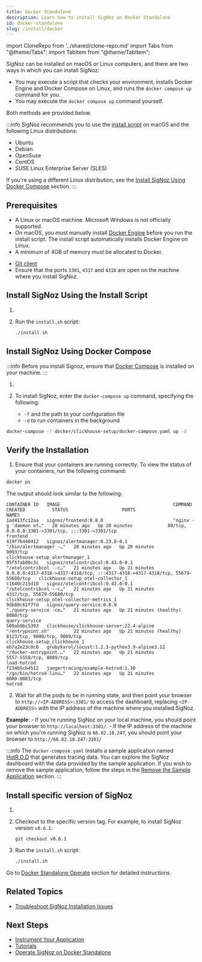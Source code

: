 ```yaml
---
title: Docker Standalone
description: Learn how to install SigNoz on Docker Standalone
id: docker-standalone
slug: /install/docker
---
```


import CloneRepo from '../shared/clone-repo.md'
import Tabs from "@theme/Tabs";
import TabItem from "@theme/TabItem";

SigNoz can be installed on macOS or Linux computers, and there are two ways in which you can install SigNoz:

 - You may execute a script that checks your environment, installs Docker Engine and Docker Compose on Linux, and runs the `docker compose up` command for you. 
 - You may execute the `docker compose up` command yourself.

Both methods are provided below.

:::info
SigNoz recommends you to use the [install script](#install-signoz-using-the-install-script) on macOS and the following Linux distributions:
  - Ubuntu
  - Debian
  - OpenSuse
  - CentOS
  - SUSE Linux Enterprise Server (SLES)

If you're using a different Linux distribution, see the [Install SigNoz Using Docker Compose](#install-signoz-using-docker-compose) section.
:::

## Prerequisites

- A Linux or macOS machine. Microsoft Windows is not officially supported.
- On macOS, you must manually install [Docker Engine](https://docs.docker.com/engine/install/)
before you run the install script. The install script automatically installs Docker Engine on Linux.
- A minimum of 4GB of memory must be allocated to Docker.
<!-- Existing documentation is somehow unclear. Are there different memory requirements based on the operating system? -->
- [Git client](https://desktop.github.com/)
- Ensure that the ports `3301`, `4317` and `4318` are open on the machine where you install SigNoz.


## Install SigNoz Using the Install Script

1. <CloneRepo />

2. Run the `install.sh` script:
   ```bash
   ./install.sh
   ```

## Install SigNoz Using Docker Compose

:::info
Before you install Signoz, ensure that [Docker Compose](https://docs.docker.com/compose/install/) is installed on your machine.
:::

1. <CloneRepo />

2. To install SigNoz, enter the `docker-compose up` command, specifying the following:
    - `-f` and the path to your configuration file
    - `-d` to run containers in the background

  ```bash
  docker-compose -f docker/clickhouse-setup/docker-compose.yaml up -d
  ```

## Verify the Installation

1. Ensure that your containers are running correctly. To view the status of your containers, run the following command:

```bash
docker ps
```
  The output should look similar to the following:

```output
CONTAINER ID   IMAGE                                          COMMAND                  CREATED          STATUS                    PORTS                                                                            NAMES
1ad413fc12aa   signoz/frontend:0.8.0                          "nginx -g 'daemon of…"   20 minutes ago   Up 20 minutes             80/tcp, 0.0.0.0:3301->3301/tcp, :::3301->3301/tcp                                frontend
419f7b440412   signoz/alertmanager:0.23.0-0.1                 "/bin/alertmanager -…"   20 minutes ago   Up 20 minutes             9093/tcp                                                                         clickhouse-setup_alertmanager_1
95f5fab00c3c   signoz/otelcontribcol:0.43.0-0.1               "/otelcontribcol --c…"   21 minutes ago   Up 21 minutes             0.0.0.0:4317-4318->4317-4318/tcp, :::4317-4318->4317-4318/tcp, 55679-55680/tcp   clickhouse-setup_otel-collector_1
c1640c215d10   signoz/otelcontribcol:0.43.0-0.1               "/otelcontribcol --c…"   21 minutes ago   Up 21 minutes             4317/tcp, 55679-55680/tcp                                                        clickhouse-setup_otel-collector-metrics_1
9db88c61f7fd   signoz/query-service:0.8.0                     "./query-service -co…"   21 minutes ago   Up 21 minutes (healthy)   8080/tcp                                                                         query-service
509ab96c5393   clickhouse/clickhouse-server:22.4-alpine       "/entrypoint.sh"         22 minutes ago   Up 21 minutes (healthy)   8123/tcp, 9000/tcp, 9009/tcp                                                     clickhouse-setup_clickhouse_1
eb7a2e23c0c0   grubykarol/locust:1.2.3-python3.9-alpine3.12   "/docker-entrypoint.…"   22 minutes ago   Up 21 minutes             5557-5558/tcp, 8089/tcp                                                          load-hotrod
f234b5cb4512   jaegertracing/example-hotrod:1.30              "/go/bin/hotrod-linu…"   22 minutes ago   Up 21 minutes             8080-8083/tcp                                                                    hotrod
```

2. Wait for all the pods to be in running state, and then point your browser to `http://<IP-ADDRESS>:3301/` to access the dashboard, replacing `<IP-ADDRESS>` with the IP address of the machine where you installed SigNoz.

  **Example**:
    - If you're running SigNoz on your local machine, you should point your browser to `http://localhost:3301/`.
    - If the IP address of the machine on which you're running SigNoz is `66.82.18.247`, you should point your browser to `http://66.82.18.247:3301/`

<!--

You should see a page similar to the one in the image below:

-->


<!--
How is this helpful? I suggest we create something similar to the Kubernetes section. Do we have a blog post to which I could link out?
-->
:::info
The `docker-compose.yaml` installs a sample application named [HotR.O.D](https://github.com/jaegertracing/jaeger/tree/master/examples/hotrod) that generates tracing data. You can explore the SigNoz dashboard with the data provided by the sample application. If you wish to remove the sample application, follow the steps in the [Remove the Sample Application](/docs/operate/docker-standalone/#remove-the-sample-application) section.
:::

## Install specific version of SigNoz

1. <CloneRepo />

2. Checkout to the specific version tag. For example, to install SigNoz version `v0.6.1`:
	```
	git checkout v0.6.1
	```

3. Run the `install.sh` script:

	```bash
	./install.sh
	```

Go to [Docker Standalone Operate](/docs/operate/docker-standalone) section for detailed instructions.

## Related Topics

- [Troubleshoot SigNoz Installation Issues](/docs/install/troubleshooting)

## Next Steps

- [Instrument Your Application](/docs/instrumentation/overview)
- [Tutorials](/docs/tutorials/)
- [Operate SigNoz on Docker Standalone](/docs/operate/docker-standalone)
